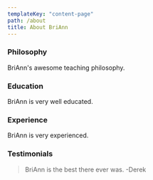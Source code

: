```yaml
---
templateKey: "content-page"
path: /about
title: About BriAnn
---
```


### Philosophy

BriAnn's awesome teaching philosophy.

### Education

BriAnn is very well educated.

### Experience

BriAnn is very experienced.

### Testimonials

> BriAnn is the best there ever was. -Derek
